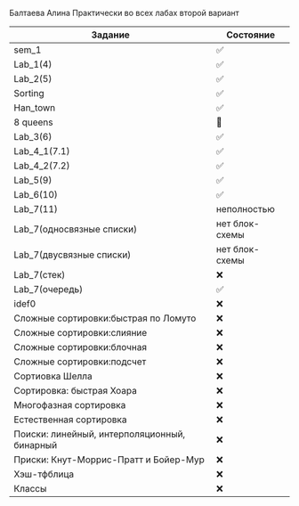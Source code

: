 Балтаева Алина 
Практически во всех лабах второй вариант 

| Задание | Состояние |
| ------------- | ------------- |
|sem_1| :white_check_mark:|
| Lab_1(4) | :white_check_mark:|
| Lab_2(5) | :white_check_mark: |
| Sorting |:white_check_mark: |
| Han_town |:white_check_mark: |
|  8 queens|:black_square_button:  |
| Lab_3(6) |:white_check_mark:  |
| Lab_4_1(7.1) |:white_check_mark:|
| Lab_4_2(7.2) |:white_check_mark:  |
| Lab_5(9) | :white_check_mark:|
| Lab_6(10) |:white_check_mark: |
| Lab_7(11) |неполностью  |
| Lab_7(односвязные списки) |нет блок-схемы  |
| Lab_7(двусвязные списки) |нет блок-схемы  |
| Lab_7(стек) |:x:  |
| Lab_7(очередь) |:white_check_mark:  |
| idef0|:x:  |
| Сложные сортировки:быстрая по Ломуто |:x:  |
| Сложные сортировки:слияние|:x:  |
| Сложные сортировки:блочная|:x:  |
| Сложные сортировки:подсчет|:x:  |
| Сортиовка Шелла|:x:  |
| Сортировка: быстрая Хоара|:x:  |
| Многофазная сортировка|:x:  |
| Естественная сортировка|:x:  |
| Поиски: линейный, интерполяционный, бинарный|:x:  |
| Приски: Кнут-Моррис-Пратт и Бойер-Мур|:x:  |
| Хэш-тфблица|:x:  |
| Классы|:x:  |


